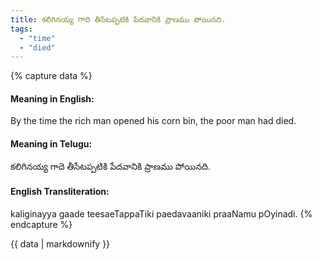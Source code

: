```yaml
---
title: కలిగినయ్య గాదె తీసేటప్పటికి పేదవానికి ప్రాణము పోయినది.
tags:
  - "time"
  - "died"
---
```


{% capture data %}
#### Meaning in English:
By the time the rich man opened his corn bin, the poor man had died.

#### Meaning in Telugu:
కలిగినయ్య గాదె తీసేటప్పటికి పేదవానికి ప్రాణము పోయినది.

#### English Transliteration:
kaliginayya gaade teesaeTappaTiki paedavaaniki praaNamu pOyinadi.
{% endcapture %}

{{ data | markdownify }}


